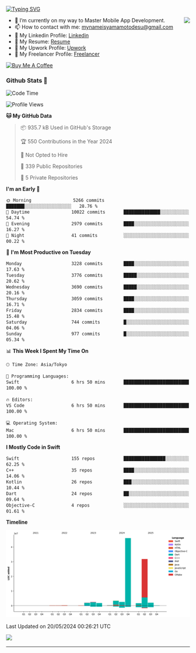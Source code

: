 
[![Typing SVG](https://readme-typing-svg.demolab.com/?lines=Thank+You+For+Visiting!!;You+Are+Welcome✨;I+am+Kyo+Yamamoto;Mobile+Developer)](https://git.io/typing-svg)
<p>
<img align="right" src="https://media.giphy.com/media/26ufdb3cYKwbRtYVW/giphy.gif" style="max-width:100%;" height="150px">

- 🌱 I’m currently on my way to Master Mobile App Development.
- 📫 How to contact with me: mynameisyamamotodesu@gmail.com
- 🔗 My Linkedin Profile: [Linkedin](https://www.linkedin.com/in/kyo-yamamoto-a2ab50239)
- 🔗 My Resume: [Resume](https://www.kickresume.com/cv/rNok4e/)
- 🔗 My Upwork Profile: [Upwork](https://www.upwork.com/freelancers/~01aa9115102bb4af25)
- 🔗 My Freelancer Profile: [Freelancer](https://www.freelancer.com/u/yamamotodesu)

<a href="https://www.buymeacoffee.com/kyoyamamoto" target="_blank"><img src="https://cdn.buymeacoffee.com/buttons/default-orange.png" alt="Buy Me A Coffee" height="41" width="174"></a>

### Github Stats 🥇 
<!--START_SECTION:waka-->
![Code Time](http://img.shields.io/badge/Code%20Time-698%20hrs%2048%20mins-blue)

![Profile Views](http://img.shields.io/badge/Profile%20Views-12-blue)

**🐱 My GitHub Data** 

> 📦 935.7 kB Used in GitHub's Storage 
 > 
> 🏆 550 Contributions in the Year 2024
 > 
> 🚫 Not Opted to Hire
 > 
> 📜 339 Public Repositories 
 > 
> 🔑 5 Private Repositories 
 > 
**I'm an Early 🐤** 

```text
🌞 Morning                5266 commits        ███████░░░░░░░░░░░░░░░░░░   28.76 % 
🌆 Daytime                10022 commits       ██████████████░░░░░░░░░░░   54.74 % 
🌃 Evening                2979 commits        ████░░░░░░░░░░░░░░░░░░░░░   16.27 % 
🌙 Night                  41 commits          ░░░░░░░░░░░░░░░░░░░░░░░░░   00.22 % 
```
📅 **I'm Most Productive on Tuesday** 

```text
Monday                   3228 commits        ████░░░░░░░░░░░░░░░░░░░░░   17.63 % 
Tuesday                  3776 commits        █████░░░░░░░░░░░░░░░░░░░░   20.62 % 
Wednesday                3690 commits        █████░░░░░░░░░░░░░░░░░░░░   20.16 % 
Thursday                 3059 commits        ████░░░░░░░░░░░░░░░░░░░░░   16.71 % 
Friday                   2834 commits        ████░░░░░░░░░░░░░░░░░░░░░   15.48 % 
Saturday                 744 commits         █░░░░░░░░░░░░░░░░░░░░░░░░   04.06 % 
Sunday                   977 commits         █░░░░░░░░░░░░░░░░░░░░░░░░   05.34 % 
```


📊 **This Week I Spent My Time On** 

```text
🕑︎ Time Zone: Asia/Tokyo

💬 Programming Languages: 
Swift                    6 hrs 50 mins       █████████████████████████   100.00 % 

🔥 Editors: 
VS Code                  6 hrs 50 mins       █████████████████████████   100.00 % 

💻 Operating System: 
Mac                      6 hrs 50 mins       █████████████████████████   100.00 % 
```

**I Mostly Code in Swift** 

```text
Swift                    155 repos           ████████████████░░░░░░░░░   62.25 % 
C++                      35 repos            ████░░░░░░░░░░░░░░░░░░░░░   14.06 % 
Kotlin                   26 repos            ███░░░░░░░░░░░░░░░░░░░░░░   10.44 % 
Dart                     24 repos            ██░░░░░░░░░░░░░░░░░░░░░░░   09.64 % 
Objective-C              4 repos             ░░░░░░░░░░░░░░░░░░░░░░░░░   01.61 % 
```



**Timeline**

![Lines of Code chart](https://raw.githubusercontent.com/YamamotoDesu/YamamotoDesu/main/assets/bar_graph.png)


 Last Updated on 20/05/2024 00:26:21 UTC
<!--END_SECTION:waka-->

![](https://github-profile-summary-cards.vercel.app/api/cards/profile-details?username=YamamotoDesu&theme=vue)

----

